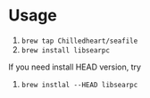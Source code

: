 Usage
===

1. ``brew tap Chilledheart/seafile``
1. ``brew install libsearpc``

If you need install HEAD version, try

1. ``brew instlal --HEAD libsearpc``
